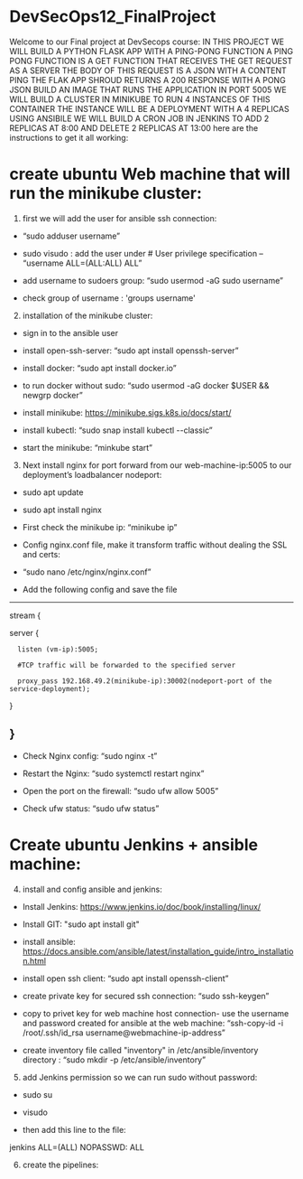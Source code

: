 # DevSecOps12_FinalProject
Welcome to our Final project at DevSecops course:
IN THIS PROJECT WE WILL BUILD A PYTHON FLASK APP WITH A PING-PONG FUNCTION A PING PONG FUNCTION IS A GET FUNCTION THAT RECEIVES THE GET REQUEST AS A SERVER
THE BODY OF THIS REQUEST IS A JSON WITH A CONTENT PING THE FLAK APP SHROUD RETURNS A 200 RESPONSE WITH A PONG JSON BUILD AN IMAGE THAT RUNS THE APPLICATION IN PORT 5005
WE WILL BUILD A CLUSTER IN MINIKUBE TO RUN 4 INSTANCES OF THIS CONTAINER
 THE INSTANCE WILL BE A DEPLOYMENT WITH A 4 REPLICAS
USING ANSIBILE WE WILL BUILD A CRON JOB IN JENKINS TO ADD 2 REPLICAS AT 8:‎00 AND DELETE 2 REPLICAS AT 13:00
here are the instructions to get it all working:

# create ubuntu Web machine that will run the minikube cluster:

1) first we will add the user for ansible ssh connection:

- “sudo adduser username”
  
- sudo visudo : add the user under  # User privilege specification – “username ALL=(ALL:ALL) ALL”
  
- add username to sudoers group: “sudo usermod -aG sudo username”

- check group of username : 'groups username' 


2) installation of the minikube cluster:

- sign in to the ansible user
   
- install open-ssh-server: “sudo apt install openssh-server”

- install docker: “sudo apt install docker.io”

- to run docker without sudo: “sudo usermod -aG docker $USER && newgrp docker”

- install minikube: https://minikube.sigs.k8s.io/docs/start/

- install kubectl: “sudo snap install kubectl --classic”

- start the minikube: “minkube start”


3) Next install nginx for port forward from our web-machine-ip:5005 to our deployment’s loadbalancer nodeport:
   
- sudo apt update

- sudo apt install nginx

- First check the minikube ip: “minikube ip”

- Config nginx.conf file, make it transform traffic without dealing the SSL and certs:
- “sudo nano /etc/nginx/nginx.conf”
- Add the following config and save the file
----------------------------------------------------
stream {

  server {
  
      listen (vm-ip):5005;
	  
      #TCP traffic will be forwarded to the specified server
	  
      proxy_pass 192.168.49.2(minikube-ip):30002(nodeport-port of the service-deployment);  
  }
  
}
-----------------------------------------------------
- Check Nginx config: “sudo nginx -t”
  
- Restart the Nginx: “sudo systemctl restart nginx”
  
- Open the port on the firewall: “sudo ufw allow 5005”
  
- Check ufw status: “sudo ufw status”


# Create ubuntu Jenkins + ansible machine:

4) install and config ansible and jenkins:
   
- Install Jenkins:   https://www.jenkins.io/doc/book/installing/linux/

- Install GIT: "sudo apt install git" 

- install ansible: https://docs.ansible.com/ansible/latest/installation_guide/intro_installation.html

- install open ssh client: “sudo apt install openssh-client”

- create private key for secured ssh connection: “sudo ssh-keygen”

- copy to privet key for web machine host connection- use the username and password created for ansible at the web machine:
   “ssh-copy-id -i /root/.ssh/id_rsa username@webmachine-ip-address”

- create inventory file called "inventory" in /etc/ansible/inventory directory : “sudo mkdir -p /etc/ansible/inventory”


5) add Jenkins permission so we can run sudo without password:
   
- sudo su
  
- visudo
  
- then add this line to the file:

jenkins ALL=(ALL) NOPASSWD: ALL

6) create the pipelines: 

   







